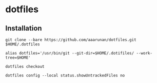 # dotfiles

## Installation
```git clone --bare https://github.com/aaarunan/dotfiles.git $HOME/.dotfiles```

```alias dotfiles='/usr/bin/git --git-dir=$HOME/.dotifiles/ --work-tree=$HOME'```

```dotfiles checkout```

```dotfiles config --local status.showUntrackedFiles no```
